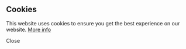 ## Cookies

<div class="cookies">
  <p>This website uses cookies to ensure you get the best experience on our website. <a href="#">More info</a></p>
  <a class="button">Close</a>
</div>
